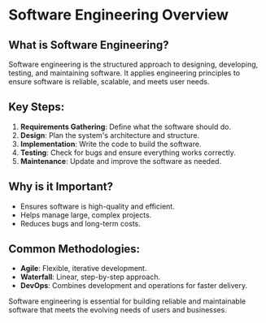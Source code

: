 # Software Engineering Overview

## What is Software Engineering?

Software engineering is the structured approach to designing, developing, testing, and maintaining software. It applies engineering principles to ensure software is reliable, scalable, and meets user needs.

## Key Steps:
1. **Requirements Gathering**: Define what the software should do.
2. **Design**: Plan the system's architecture and structure.
3. **Implementation**: Write the code to build the software.
4. **Testing**: Check for bugs and ensure everything works correctly.
5. **Maintenance**: Update and improve the software as needed.

## Why is it Important?
- Ensures software is high-quality and efficient.
- Helps manage large, complex projects.
- Reduces bugs and long-term costs.

## Common Methodologies:
- **Agile**: Flexible, iterative development.
- **Waterfall**: Linear, step-by-step approach.
- **DevOps**: Combines development and operations for faster delivery.

Software engineering is essential for building reliable and maintainable software that meets the evolving needs of users and businesses.